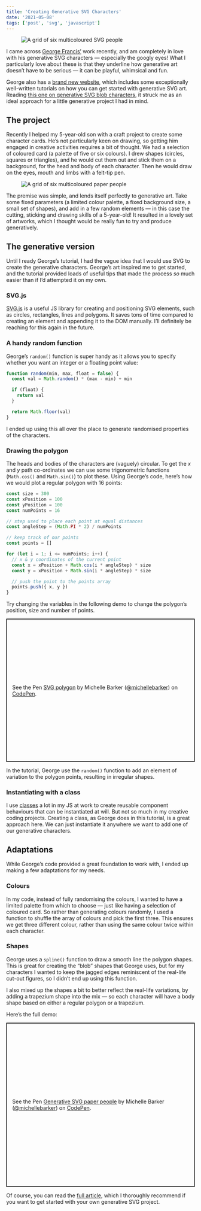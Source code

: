 ```yaml
---
title: 'Creating Generative SVG Characters'
date: '2021-05-08'
tags: ['post', 'svg', 'javascript']
---
```


<figure>
  <img src="/creating-generative-svg-characters.jpg" alt="A grid of six multicoloured SVG people">
</figure>

I came across [George Francis’](https://twitter.com/georgedoescode) work recently, and am completely in love with his generative SVG characters — especially the googly eyes! What I particularly love about these is that they underline how generative art doesn’t have to be serious — it can be playful, whimsical and fun.

George also has a [brand new website](https://georgefrancis.dev), which includes some exceptionally well-written tutorials on how you can get started with generative SVG art. Reading [this one on generative SVG blob characters](https://georgefrancis.dev/writing/generative-svg-blob-characters/), it struck me as an ideal approach for a little generative project I had in mind.

## The project

Recently I helped my 5-year-old son with a craft project to create some character cards. He’s not particularly keen on drawing, so getting him engaged in creative activities requires a bit of thought. We had a selection of coloured card (a palette of five or six colours). I drew shapes (circles, squares or triangles), and he would cut them out and stick them on a background, for the head and body of each character. Then he would draw on the eyes, mouth and limbs with a felt-tip pen.

<figure>
  <img src="/creating-generative-svg-characters-01.jpg" alt="A grid of six multicoloured paper people">
</figure>

The premise was simple, and lends itself perfectly to generative art. Take some fixed parameters (a limited colour palette, a fixed background size, a small set of shapes), and add in a few random elements — in this case the cutting, sticking and drawing skills of a 5-year-old! It resulted in a lovely set of artworks, which I thought would be really fun to try and produce generatively.

## The generative version

Until I ready George’s tutorial, I had the vague idea that I would use SVG to create the generative characters. George’s art inspired me to get started, and the tutorial provided loads of useful tips that made the process _so_ much easier than if I’d attempted it on my own.

### SVG.js

[SVG.js](https://svgjs.dev) is a useful JS library for creating and positioning SVG elements, such as circles, rectangles, lines and polygons. It saves tons of time compared to creating an element and appending it to the DOM manually. I’ll definitely be reaching for this again in the future.

### A handy random function

George’s `random()` function is super handy as it allows you to specify whether you want an integer or a floating point value:

```js
function random(min, max, float = false) {
  const val = Math.random() * (max - min) + min

  if (float) {
    return val
  }

  return Math.floor(val)
}
```

I ended up using this all over the place to generate randomised properties of the characters.

### Drawing the polygon

The heads and bodies of the characters are (vaguely) circular. To get the _x_ and _y_ path co-ordinates we can use some trigonometric functions (`Math.cos()` and `Math.sin()`) to plot these. Using George’s code, here’s how we would plot a regular polygon with 16 points:

```js
const size = 300
const xPosition = 100
const yPosition = 100
const numPoints = 16

// step used to place each point at equal distances
const angleStep = (Math.PI * 2) / numPoints

// keep track of our points
const points = []

for (let i = 1; i <= numPoints; i++) {
  // x & y coordinates of the current point
  const x = xPosition + Math.cos(i * angleStep) * size
  const y = xPosition + Math.sin(i * angleStep) * size

  // push the point to the points array
  points.push({ x, y })
}
```

Try changing the variables in the following demo to change the polygon’s position, size and number of points.

<p class="codepen" data-height="383" data-theme-id="dark" data-default-tab="js,result" data-user="michellebarker" data-slug-hash="MWpYRLd" style="height: 383px; box-sizing: border-box; display: flex; align-items: center; justify-content: center; border: 2px solid; margin: 1em 0; padding: 1em;" data-pen-title="SVG polygon">
  <span>See the Pen <a href="https://codepen.io/michellebarker/pen/MWpYRLd">
  SVG polygon</a> by Michelle Barker (<a href="https://codepen.io/michellebarker">@michellebarker</a>)
  on <a href="https://codepen.io">CodePen</a>.</span>
</p>
<script async src="https://cpwebassets.codepen.io/assets/embed/ei.js"></script>

In the tutorial, George use the `random()` function to add an element of variation to the polygon points, resulting in irregular shapes.

### Instantiating with a class

I use [classes](https://developer.mozilla.org/en-US/docs/Web/JavaScript/Reference/Classes) a lot in my JS at work to create reusable component behaviours that can be instantiated at will. But not so much in my creative coding projects. Creating a class, as George does in this tutorial, is a great approach here. We can just instantiate it anywhere we want to add one of our generative characters.

## Adaptations

While George’s code provided a great foundation to work with, I ended up making a few adaptations for my needs.

### Colours

In my code, instead of fully randomising the colours, I wanted to have a limited palette from which to choose — just like having a selection of coloured card. So rather than generating colours randomly, I used a function to shuffle the array of colours and pick the first three. This ensures we get three different colour, rather than using the same colour twice within each character.

### Shapes

George uses a `spline()` function to draw a smooth line the polygon shapes. This is great for creating the “blob” shapes that George uses, but for my characters I wanted to keep the jagged edges reminiscent of the real-life cut-out figures, so I didn’t end up using this function.

I also mixed up the shapes a bit to better reflect the real-life variations, by adding a trapezium shape into the mix — so each character will have a body shape based on either a regular polygon or a trapezium.

Here’s the full demo:

<p class="codepen" data-height="439" data-theme-id="dark" data-default-tab="result" data-user="michellebarker" data-slug-hash="ZEeYPbK" style="height: 439px; box-sizing: border-box; display: flex; align-items: center; justify-content: center; border: 2px solid; margin: 1em 0; padding: 1em;" data-pen-title="Generative SVG paper people">
  <span>See the Pen <a href="https://codepen.io/michellebarker/pen/ZEeYPbK">
  Generative SVG paper people</a> by Michelle Barker (<a href="https://codepen.io/michellebarker">@michellebarker</a>)
  on <a href="https://codepen.io">CodePen</a>.</span>
</p>
<script async src="https://cpwebassets.codepen.io/assets/embed/ei.js"></script>

Of course, you can read the [full article](https://georgefrancis.dev/writing/generative-svg-blob-characters/), which I thoroughly recommend if you want to get started with your own generative SVG project.

